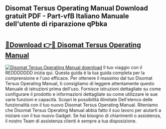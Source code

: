 ## Disomat Tersus Operating Manual Download gratuit PDF - Part-vfB Italiano Manuale dell'utente di riparazione qPbka

# <h2><a href="http://dfehhd.blite.top/?on=Disomat+Tersus+Operating+Manual">🔗Download 👉🔴 Disomat Tersus Operating Manual</a></h2>

[![Disomat Tersus Operating Manual download](https://i.imgur.com/lujVjoI.png)](http://dfehhd.blite.top/?on=Disomat+Tersus+Operating+Manual)
Il tuo viaggio con il REDDDDDDD inizia qui. Questa guida è la tua guida completa per la comprensione e l'uso efficace. Per ottenere il massimo dal tuo Disomat Tersus Operating Manual, ti consigliamo di leggere attentamente questo Manuale di istruzioni prima dell'uso. Fornisce istruzioni dettagliate su come configurare il prodotto e informazioni dettagliate su come utilizzare le sue varie funzioni e capacità. Scopri le possibilità illimitate Dell'elenco delle funzionalità con il tuo nuovo Disomat Tersus Operating Manual. Riteniamo che Disomat Tersus Operating Manual abbia fatto il suo lavoro per aiutarti a iniziare con il tuo nuovo Gadget. Se hai bisogno di chiarimenti o assistenza, il nostro Team di assistenza clienti è sempre a tua disposizione.
